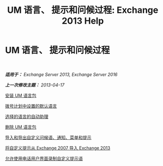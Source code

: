 ﻿---
title: 'UM 语言、 提示和问候过程: Exchange 2013 Help'
TOCTitle: UM 语言、 提示和问候过程
ms:assetid: 935bcf76-f27d-406e-962b-3adb014cf76e
ms:mtpsurl: https://technet.microsoft.com/zh-cn/library/JJ863293(v=EXCHG.150)
ms:contentKeyID: 50556638
ms.date: 05/21/2018
mtps_version: v=EXCHG.150
ms.translationtype: MT
---

# UM 语言、 提示和问候过程

 

_**适用于：** Exchange Server 2013, Exchange Server 2016_

_**上一次修改主题：** 2013-04-17_

[安装 UM 语言包](install-a-um-language-pack-exchange-2013-help.md)

[拨号计划中设置的默认语言](https://docs.microsoft.com/zh-cn/exchange/voice-mail-unified-messaging/greetings-announcements-menus-and-prompts/set-dial-plan-default-language)

[选择的语言的自动助理](https://technet.microsoft.com/zh-cn/library/aa997306(v=exchg.150))

[删除 UM 语言包](remove-a-um-language-pack-exchange-2013-help.md)

[导入和导出自定义问候语、通知、菜单和提示](import-and-export-custom-greetings-announcements-menus-and-prompts-exchange-2013-help.md)

[将自定义提示从 Exchange 2007 导入 Exchange 2013](import-custom-prompts-from-exchange-2007-to-exchange-2013-exchange-2013-help.md)

[允许使用电话用户界面录制自定义提示语](https://technet.microsoft.com/zh-cn/library/bb691404(v=exchg.150))

